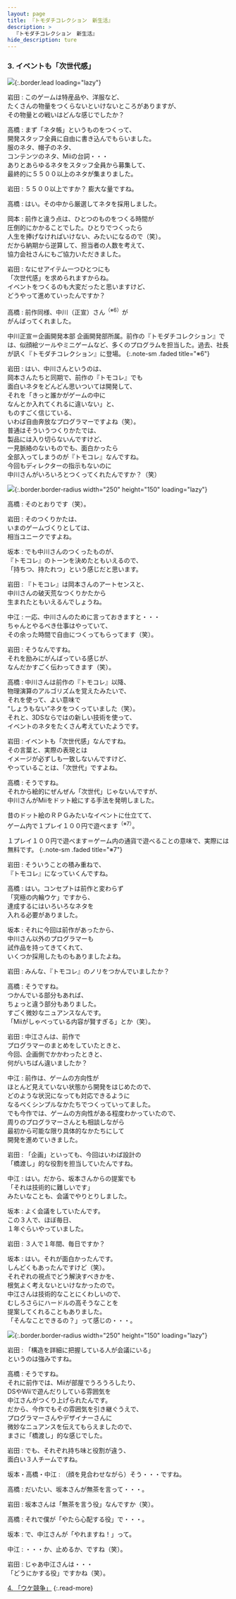 ```yaml
---
layout: page
title: 『トモダチコレクション　新生活』
description: >
  『トモダチコレクション　新生活』
hide_description: ture
---
```


### 3. イベントも「次世代感」

![](/interviews/jp/3ds/ec6j/vol1/img/mainvisual3.jpg){:.border.lead loading="lazy"}

岩田
: このゲームは特産品や、洋服など、<br>たくさんの物量をつくらないといけないところがありますが、<br>その物量との戦いはどんな感じでしたか？

高橋
: まず「ネタ帳」というものをつくって、<br>開発スタッフ全員に自由に書き込んでもらいました。<br>服のネタ、帽子のネタ、<br>コンテンツのネタ、Miiの台詞・・・<br>ありとあらゆるネタをスタッフ全員から募集して、<br>最終的に５５００以上のネタが集まりました。

岩田
: ５５００以上ですか？ 膨大な量ですね。

高橋
: はい。その中から厳選してネタを採用しました。

岡本
: 前作と違う点は、ひとつのものをつくる時間が<br>圧倒的にかかることでした。ひとりでつくったら<br>人生を捧げなければいけない、みたいになるので（笑）。<br>だから納期から逆算して、担当者の人数を考えて、<br>協力会社さんにもご協力いただきました。

岩田
: なにせアイテム一つひとつにも<br>「次世代感」を求められますからね。<br>イベントをつくるのも大変だったと思いますけど、<br>どうやって進めていったんですか？

高橋
: 前作同様、中川（正宣）さん<sup>（※6）</sup>が<br>がんばってくれました。


中川正宣＝企画開発本部 企画開発部所属。前作の『トモダチコレクション』では、似顔絵ツールやミニゲームなど、多くのプログラムを担当した。過去、社長が訊く『トモダチコレクション』に登場。
{:.note-sm .faded title="※6"}

岩田
: はい、中川さんというのは、<br>岡本さんたちと同期で、前作の『トモコレ』でも<br>面白いネタをどんどん思いついては開発して、<br>それを「きっと誰かがゲームの中に<br>なんとか入れてくれるに違いない」と、<br>ものすごく信じている、<br>いわば自由奔放なプログラマーですよね（笑）。<br>普通はそういうつくりかたでは、<br>製品には入り切らないんですけど、<br>一見脈絡のないものでも、面白かったら<br>全部入ってしまうのが『トモコレ』なんですね。<br>今回もディレクターの指示もないのに<br>中川さんがいろいろとつくってくれたんですか？（笑）

![](/interviews/jp/3ds/ec6j/vol1/img/photo9.jpg){:.border.border-radius width="250" height="150"  loading="lazy"}

高橋
: そのとおりです（笑）。

岩田
: そのつくりかたは、<br>いまのゲームづくりとしては、<br>相当ユニークですよね。

坂本
: でも中川さんのつくったものが、<br>『トモコレ』のトーンを決めたともいえるので、<br>「持ちつ、持たれつ」という感じだと思います。

岩田
: 『トモコレ』は岡本さんのアートセンスと、<br>中川さんの破天荒なつくりかたから<br>生まれたともいえるんでしょうね。

中江
: 一応、中川さんのために言っておきますと・・・<br>ちゃんとやるべき仕事はやっていて、<br>その余った時間で自由につくってもらってます（笑）。

岩田
: そうなんですね。<br>それを励みにがんばっている感じが、<br>なんだかすごく伝わってきます（笑）。

高橋
: 中川さんは前作の『トモコレ』以降、<br>物理演算のアルゴリズムを覚えたみたいで、<br>それを使って、よい意味で<br>“しょうもない”ネタをつくっていました（笑）。<br>それと、3DSならではの新しい技術を使って、<br>イベントのネタをたくさん考えていたようです。

岩田
: イベントも「次世代感」なんですね。<br>その言葉と、実際の表現とは<br>イメージが必ずしも一致しないんですけど、<br>やっていることは、「次世代」ですよね。

高橋
: そうですね。<br>それから絵的にぜんぜん「次世代」じゃないんですが、<br>中川さんがMiiをドット絵にする手法を発明しました。<br>

昔のドット絵のＲＰＧみたいなイベントに仕立てて、<br>ゲーム内で１プレイ１００円で遊べます<sup>（※7）</sup>。


１プレイ１００円で遊べます＝ゲーム内の通貨で遊べることの意味で、実際には無料です。
{:.note-sm .faded title="※7"}

岩田
: そういうことの積み重ねで、<br>『トモコレ』になっていくんですね。

高橋
: はい。コンセプトは前作と変わらず<br>「究極の内輪ウケ」ですから、<br>達成するにはいろいろなネタを<br>入れる必要がありました。

坂本
: それに今回は前作があったから、<br>中川さん以外のプログラマーも<br>試作品を持ってきてくれて、<br>いくつか採用したものもありましたよね。

岩田
: みんな、『トモコレ』のノリをつかんでいましたか？

高橋
: そうですね。<br>つかんでいる部分もあれば、<br>ちょっと違う部分もありました。<br>すごく微妙なニュアンスなんです。<br>「Miiがしゃべっている内容が賢すぎる」とか（笑）。

岩田
: 中江さんは、前作で<br>プログラマーのまとめをしていたときと、<br>今回、企画側でかかわったときと、<br>何がいちばん違いましたか？

中江
: 前作は、ゲームの方向性が<br>ほとんど見えていない状態から開発をはじめたので、<br>どのような状況になっても対応できるように<br>なるべくシンプルなかたちでつくっていってました。<br>でも今作では、ゲームの方向性がある程度わかっていたので、<br>周りのプログラマーさんとも相談しながら<br>最初から可能な限り具体的なかたちにして<br>開発を進めていきました。

岩田
: 「企画」といっても、今回はいわば設計の<br>「橋渡し」的な役割を担当していたんですね。

中江
: はい。だから、坂本さんからの提案でも<br>「それは技術的に難しいです」<br>みたいなことも、会議でやりとりしました。

坂本
: よく会議をしていたんです。<br>この３人で、ほぼ毎日、<br>１年ぐらいやっていました。

岩田
: ３人で１年間、毎日ですか？

坂本
: はい。それが面白かったんです。<br>しんどくもあったんですけど（笑）。<br>それぞれの視点でどう解決すべきかを、<br>根気よく考えないといけなかったので。<br>中江さんは技術的なことにくわしいので、<br>むしろさらにハードルの高そうなことを<br>提案してくれることもありました。<br>「そんなことできるの？」って感じの・・・。

![](/interviews/jp/3ds/ec6j/vol1/img/photo10.jpg){:.border.border-radius width="250" height="150"  loading="lazy"}

岩田
: 「構造を詳細に把握している人が会議にいる」<br>というのは強みですね。

高橋
: そうですね。<br>それに前作では、Miiが部屋でうろうろしたり、<br>DSやWiiで遊んだりしている雰囲気を<br>中江さんがつくり上げられたんです。<br>だから、今作でもその雰囲気を引き継ぐうえで、<br>プログラマーさんやデザイナーさんに<br>微妙なニュアンスを伝えてもらえましたので、<br>まさに「橋渡し」的な感じでした。

岩田
: でも、それぞれ持ち味と役割が違う、<br>面白い３人チームですね。

坂本・高橋・中江
: （顔を見合わせながら）そう・・・ですね。

高橋
: だいたい、坂本さんが無茶を言って・・・。

岩田
: 坂本さんは「無茶を言う役」なんですか（笑）。

高橋
: それで僕が「やたら心配する役」で・・・。

坂本
: で、中江さんが「やれますね！」って。

中江
: ・・・か、止めるか、ですね（笑）。

岩田
: じゃあ中江さんは・・・<br>「どうにかする役」ですかね（笑）。



[4. 「ウケ競争」](4.md)
{:.read-more}
